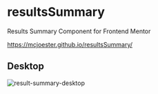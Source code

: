 # resultsSummary
Results Summary Component for Frontend Mentor

https://mcjoester.github.io/resultsSummary/

## Desktop
![result-summary-desktop](https://github.com/Mcjoester/resultsSummary/assets/30557274/99bf1df3-40e2-441d-a8e2-48da7bb2cda3)
